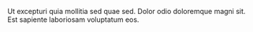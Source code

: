 Ut excepturi quia mollitia sed quae sed. Dolor odio doloremque magni sit. Est sapiente laboriosam voluptatum eos.